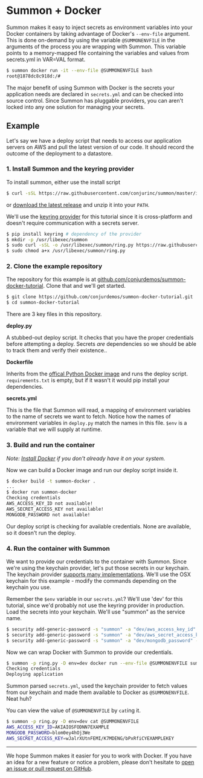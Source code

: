 # Summon + Docker

Summon makes it easy to inject secrets as environment variables into your Docker containers by taking advantage of Docker's `--env-file` argument. This is done on-demand by using the variable `@SUMMONENVFILE` in the arguments of the process you are wrapping with Summon. This variable points to a memory-mapped file containing the variables and values from secrets.yml in VAR=VAL format.

```sh
$ summon docker run -it --env-file @SUMMONENVFILE bash
root@1878dc8c918d:/#
```

The major benefit of using Summon with Docker is the secrets your application
needs are declared in `secrets.yml` and can be checked into source control. Since Summon has pluggable providers, you can aren't locked into any one solution for managing your secrets.

## Example

Let's say we have a deploy script that needs to access our application servers on AWS and pull the latest version of our code. It should record the outcome of the deployment to a datastore.

### 1. Install Summon and the keyring provider

To install summon, either use the install script

```sh
$ curl -sSL https://raw.githubusercontent.com/conjurinc/summon/master/install.sh | bash
```

or [download the latest release](https://github.com/conjurinc/summon/releases/latest) and unzip it into your `PATH`.

We'll use the [keyring provider](https://github.com/conjurinc/summon-keyring) for this tutorial since it is cross-platform and doesn't require communication with a secrets server.

```sh
$ pip install keyring # dependency of the provider
$ mkdir -p /usr/libexec/summon
$ sudo curl -sSL -o /usr/libexec/summon/ring.py https://raw.githubusercontent.com/conjurinc/summon-keyring/master/ring.py
$ sudo chmod a+x /usr/libexec/summon/ring.py
```

### 2. Clone the example repository

The repository for this example is at [github.com/conjurdemos/summon-docker-tutorial](github.com/conjurdemos/summon-docker-tutorial). Clone that and we'll
get started.

```sh
$ git clone https://github.com/conjurdemos/summon-docker-tutorial.git
$ cd summon-docker-tutorial
```

There are 3 key files in this repository.

**deploy.py**

A stubbed-out deploy script. It checks that you have the proper credentials
before attempting a deploy. Secrets *are* dependencies so we should be able to
track them and verify their existence..

<script src="http://gist-it.appspot.com/github/conjurdemos/summon-docker-tutorial/blob/master/deploy.py"></script>

**Dockerfile**

Inherits from the [offical Python Docker image](https://registry.hub.docker.com/_/python/) and runs the deploy script. `requirements.txt` is empty, but if
it wasn't it would pip install your dependencies.

<script src="http://gist-it.appspot.com/github/conjurdemos/summon-docker-tutorial/blob/master/Dockerfile"></script>

**secrets.yml**

This is the file that Summon will read, a mapping of environment variables to
the name of secrets we want to fetch. Notice how the names of environment variables in `deploy.py` match the names in this file. `$env` is a variable
that we will supply at runtime.

<script src="http://gist-it.appspot.com/github/conjurdemos/summon-docker-tutorial/blob/master/secrets.yml"></script>

### 3. Build and run the container

*Note: [Install Docker](https://docs.docker.com/installation/) if you don't already have it on your system.*

Now we can build a Docker image and run our deploy script inside it.

```sh
$ docker build -t summon-docker .
...
$ docker run summon-docker
Checking credentials
AWS_ACCESS_KEY_ID not available!
AWS_SECRET_ACCESS_KEY not available!
MONGODB_PASSWORD not available!
```

Our deploy script is checking for available credentials. None are available, so it doesn't run the deploy.

### 4. Run the container with Summon

We want to provide our credentials to the container with Summon. Since we're using the keychain provider, let's put those secrets in our keychain. The keychain provider [supports many implementations](https://bitbucket.org/kang/python-keyring-lib/src/default/keyring/backends/). We'll use the OSX keychain for this example - modify the commands depending on the keychain you use.

Remember the `$env` variable in our `secrets.yml`? We'll use 'dev' for this tutorial, since we'd probably not use the keyring provider in production. Load the secrets into your keychain. We'll use "summon" as the service name.

```sh
$ security add-generic-password -s "summon" -a "dev/aws_access_key_id" -w "AKIAIOSFODNN7EXAMPLE"
$ security add-generic-password -s "summon" -a "dev/aws_secret_access_key" -w "wJalrXUtnFEMI/K7MDENG/bPxRfiCYEXAMPLEKEY"
$ security add-generic-password -s "summon" -a "dev/mongodb_password" -w "blom0ey4hOj3We"
```

Now we can wrap Docker with Summon to provide our credentials.

```sh
$ summon -p ring.py -D env=dev docker run --env-file @SUMMONENVFILE summon-docker
Checking credentials
Deploying application
```

Summon parsed `secrets.yml`, used the keychain provider to fetch values from our keychain and made them available to Docker as `@SUMMONENVFILE`. Neat huh?

You can view the value of `@SUMMONENVFILE` by `cat`ing it.

```sh
$ summon -p ring.py -D env=dev cat @SUMMONENVFILE
AWS_ACCESS_KEY_ID=AKIAIOSFODNN7EXAMPLE
MONGODB_PASSWORD=blom0ey4hOj3We
AWS_SECRET_ACCESS_KEY=wJalrXUtnFEMI/K7MDENG/bPxRfiCYEXAMPLEKEY
```

---

We hope Summon makes it easier for you to work with Docker. If you have an idea for a new feature or notice a problem, please don't hesitate to [open an issue or pull request on GitHub](https://github.com/conjurinc/summon).